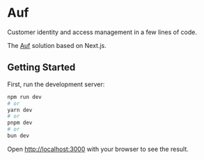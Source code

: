 # Auf

Customer identity and access management
in a few lines of code.

The [Auf](https://auf.casply.com) solution based on Next.js.

## Getting Started

First, run the development server:

```bash
npm run dev
# or
yarn dev
# or
pnpm dev
# or
bun dev
```

Open [http://localhost:3000](http://localhost:3000) with your browser to see the result.
